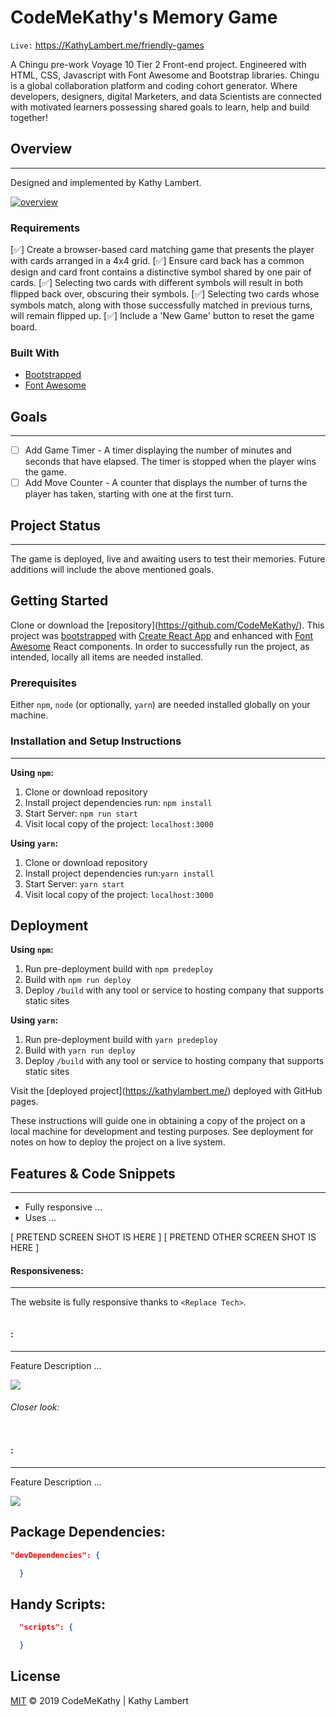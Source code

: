 # CodeMeKathy's Memory Game
`Live:` https://KathyLambert.me/friendly-games

A Chingu pre-work Voyage 10 Tier 2 Front-end project. Engineered with HTML, CSS, Javascript with Font Awesome and Bootstrap libraries. Chingu is a global collaboration platform and coding cohort generator. Where developers, designers, digital Marketers, and data Scientists are connected with motivated learners possessing shared goals to learn, help and build together!

## Overview
----
Designed and implemented by Kathy Lambert.

[![overview](https://github.com/CodeMeKathy/cmk-dev-happiness/blob/master/assets/GitHub%20Social%20Preview%20Small.png?raw=true "overview")](https://github.com/CodeMeKathy/cmk-dev-happiness/blob/master/assets/GitHub%20Social%20Preview%20Small.png?raw=true "overview")

### Requirements

[✅] Create a browser-based card matching game that presents the player with cards arranged in a 4x4 grid.
[✅] Ensure card back has a common design  and card front contains a distinctive symbol shared by one pair of cards.
[✅] Selecting two cards with different symbols will result in both flipped back over, obscuring their  symbols.
[✅] Selecting two cards whose symbols match, along with those successfully matched in previous turns, will remain flipped up.
[✅] Include a 'New Game' button to reset the game board.

### Built With

* [Bootstrapped](https://getbootstrap.com) 
* [Font Awesome](https://fontawesome.com/how-to-use/on-the-web/using-with/react)


## Goals
---

* [ ] Add Game Timer - A timer displaying the number of minutes and seconds that have elapsed. The timer is stopped when the player wins the game.
* [ ] Add Move Counter - A counter that displays the number of turns the player has taken, starting with one at the first turn.

## Project Status
---

The game is deployed, live and awaiting users to test their memories.  Future additions will include the above mentioned goals.

## Getting Started

Clone or download the [repository](https://github.com/CodeMeKathy/<Replace Repo>). This project was [bootstrapped](https://getbootstrap.com) with [Create React App](https://github.com/facebook/create-react-app) and enhanced with [Font Awesome](https://fontawesome.com/how-to-use/on-the-web/using-with/react) React components.  In order to successfully run the project, as intended, locally all items are needed installed.

### Prerequisites

Either `npm`, `node` (or optionally, `yarn`) are needed installed globally on your machine.  

### Installation and Setup Instructions
---

**Using `npm`:**  
1. Clone or download repository  
2. Install project dependencies run: `npm install`
3. Start Server: `npm run start`
4. Visit local copy of the project: `localhost:3000`

**Using `yarn`:**  
1. Clone or download repository  
2. Install project dependencies run:`yarn install`  
3. Start Server: `yarn start`   
4. Visit local copy of the project: `localhost:3000` 

## Deployment

**Using `npm`:**  
1. Run pre-deployment build with `npm predeploy`
2. Build with `npm run deploy`  
4. Deploy `/build` with any tool or service to hosting company that supports static sites  

**Using `yarn`:**  
1. Run pre-deployment build with `yarn predeploy`
2. Build with `yarn run deploy`  
4. Deploy `/build` with any tool or service to hosting company that supports static sites 

Visit the [deployed project](https://kathylambert.me/<Replace Repo>) deployed with GitHub pages.

These instructions will guide one in obtaining a copy of the project on a local machine for development and testing purposes. See deployment for notes on how to deploy the project on a live system.

## Features & Code Snippets
---

* Fully responsive ...
* Uses ...
  
[ PRETEND SCREEN SHOT IS HERE ]
[ PRETEND OTHER SCREEN SHOT IS HERE ]  

#### Responsiveness:
---

The website is fully responsive thanks to `<Replace Tech>`.

[![<Replace Feature>](https:// "<Replace Feature>")](https:// "<Replace Feature>")


#### <Replace Feature>:
---
Feature Description ... 

[![<Replace Feature> ](https:// "<Replace Feature> ")](https:// "Replace Feature")

###### Closer look:

[![<Replace Feature>](https:// "<Replace Feature>")](https:// "<Replace Feature>")


#### <Replace Feature>:
---
Feature Description ... 

[![<Replace Feature> ](https:// "<Replace Feature>")](https:// "Replace Feature")

## Package Dependencies:

```json
"devDependencies": {

  }
```

## Handy Scripts:

```json
  "scripts": {

  }
```

## License

[MIT](LICENSE) © 2019 CodeMeKathy | Kathy Lambert
